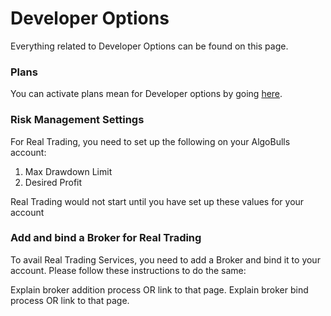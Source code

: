 # Developer Options

Everything related to Developer Options can be found on this page.

### Plans

You can activate plans mean for Developer options by going [here](https://app.algobulls.com/wallet).

### Risk Management Settings

For Real Trading, you need to set up the following on your AlgoBulls account:
1. Max Drawdown Limit
2. Desired Profit

Real Trading would not start until you have set up these values for your account

### Add and bind a Broker for Real Trading
To avail Real Trading Services, you need to add a Broker and bind it to your account. Please follow these instructions to do the same:

Explain broker addition process OR link to that page.
Explain broker bind process OR link to that page.
